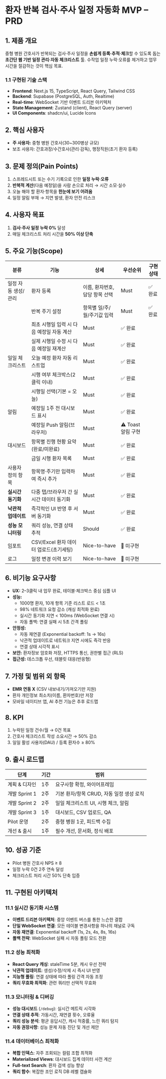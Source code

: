 # 환자 반복 검사·주사 일정 자동화 MVP – PRD

## 1. 제품 개요
중형 병원 간호사가 반복되는 검사·주사 일정을 **손쉽게 등록·추적·체크**할 수 있도록 돕는 **초간단 웹 기반 일정 관리·자동 체크리스트** 툴. 수작업 일정 누락·오류를 제거하고 업무 시간을 절감하는 것이 핵심 목표.

### 1.1 구현된 기술 스택
- **Frontend**: Next.js 15, TypeScript, React Query, Tailwind CSS
- **Backend**: Supabase (PostgreSQL, Auth, Realtime)
- **Real-time**: WebSocket 기반 이벤트 드리븐 아키텍처
- **State Management**: Zustand (client), React Query (server)
- **UI Components**: shadcn/ui, Lucide Icons

## 2. 핵심 사용자
- **주 사용자:** 중형 병원 간호사(30~300병상 규모)
- 보조 사용자: 간호과장/수간호사(관리·감독), 행정직원(초기 환자 등록)

## 3. 문제 정의(Pain Points)
1. 스프레드시트 또는 수기 기록으로 인한 **일정 누락·오류**
2. **반복적 계산**(다음 예정일)을 사람 손으로 처리 → 시간 소모·실수
3. 오늘 해야 할 환자·항목을 **한눈에 보기 어려움**
4. 일정 알림 부재 → 지연 발생, 환자 안전 리스크

## 4. 사용자 목표
1. **검사·주사 일정 누락 0%** 달성
2. 매일 체크리스트 처리 시간을 **50% 이상 단축**

## 5. 주요 기능(Scope)
| 분류 | 기능 | 상세 | 우선순위 | 구현 상태 |
|---|---|---|---|---|
| 일정 자동 생성/관리 | 환자 등록 | 이름, 환자번호, 담당 항목 선택 | Must | ✅ 완료 |
| | 반복 주기 설정 | 항목별 일/주/월/주기값 입력 | Must | ✅ 완료 |
| | 최초 시행일 입력 시 다음 예정일 자동 계산 | Must | ✅ 완료 |
| | 실제 시행일 수정 시 다음 예정일 재계산 | Must | ✅ 완료 |
| 일일 체크리스트 | 오늘 예정 환자 자동 리스트업 | Must | ✅ 완료 |
| | 시행 여부 체크박스(2클릭 이내) | Must | ✅ 완료 |
| | 시행일 선택(기본 = 오늘) | Must | ✅ 완료 |
| 알림 | 예정일 1주 전 대시보드 표시 | Must | ✅ 완료 |
| | 예정일 Push 알림(브라우저) | Must | ⚠️ Toast 알림 구현 |
| 대시보드 | 항목별 진행 현황 요약(완료/미완료) | Must | ✅ 완료 |
| | 금일 시행 환자 목록 | Must | ✅ 완료 |
| 사용자 정의 항목 | 항목명·주기만 입력하여 즉시 추가 | Must | ✅ 완료 |
| **실시간 동기화** | 다중 탭/브라우저 간 실시간 데이터 동기화 | Must | ✅ 완료 |
| **낙관적 업데이트** | 즉각적인 UI 반영 후 서버 동기화 | Must | ✅ 완료 |
| **성능 모니터링** | 쿼리 성능, 연결 상태 추적 | Should | ✅ 완료 |
| 임포트 | CSV/Excel 환자 데이터 업로드(초기세팅) | Nice-to-have | 🔄 미구현 |
| 로그 | 일정 변경 이력 보기 | Nice-to-have | 🔄 미구현 |

## 6. 비기능 요구사항
- **UX:** 2–3클릭 내 업무 완료, 테이블·체크박스 중심 심플 UI
- **성능:** 
  - 1000명 환자, 10개 항목 기준 리스트 로드 < 1초
  - 98% 네트워크 요청 감소 (캐싱 최적화 완료)
  - 실시간 동기화 지연 < 100ms (WebSocket 연결 시)
  - 자동 폴백: 연결 실패 시 5초 간격 폴링
- **안정성:**
  - 자동 재연결 (Exponential backoff: 1s → 16s)
  - 낙관적 업데이트로 네트워크 지연 시에도 즉각 반응
  - 연결 상태 시각적 표시
- **보안:** 환자정보 암호화 저장, HTTPS 통신, 권한별 접근 (RLS)
- **접근성:** 데스크톱 우선, 태블릿 대응(반응형)

## 7. 가정 및 범위 외 항목
- **EMR 연동 X** (CSV 내보내기/가져오기만 지원)
- 환자 개인정보 최소치(이름, 환자번호)만 저장
- 모바일 네이티브 앱, AI 추천 기능은 추후 로드맵

## 8. KPI
1. 누락된 일정 건수/월 → 0건 목표
2. 간호사 체크리스트 작성 소요시간 → 50% 감소
3. 일일 활성 사용자(DAU) / 등록 환자수 ≥ 80%

## 9. 출시 로드맵
| 단계 | 기간 | 범위 |
|---|---|---|
| 계획 & 디자인 | 1주 | 요구사항 확정, 와이어프레임 |
| 개발 Sprint 1 | 2주 | 기본 환자/항목 CRUD, 자동 일정 생성 로직 |
| 개발 Sprint 2 | 2주 | 일일 체크리스트 UI, 시행 체크, 알림 |
| 개발 Sprint 3 | 1주 | 대시보드, CSV 업로드, QA |
| Pilot 운영 | 2주 | 중형 병원 1곳, 피드백 수집 |
| 개선 & 출시 | 1주 | 필수 개선, 문서화, 정식 배포 |

## 10. 성공 기준
- Pilot 병원 간호사 NPS ≥ 8
- 일정 누락 0건 2주 연속 달성
- 체크리스트 처리 시간 50% 단축 입증

## 11. 구현된 아키텍처

### 11.1 실시간 동기화 시스템
- **이벤트 드리븐 아키텍처**: 중앙 이벤트 버스를 통한 느슨한 결합
- **단일 WebSocket 연결**: 모든 테이블 변경사항을 하나의 채널로 구독
- **자동 재연결**: Exponential backoff (1s, 2s, 4s, 8s, 16s)
- **폴백 전략**: WebSocket 실패 시 자동 폴링 모드 전환

### 11.2 성능 최적화
- **React Query 캐싱**: staleTime 5분, 캐시 우선 전략
- **낙관적 업데이트**: 생성/수정/삭제 시 즉시 UI 반영
- **지능형 폴링**: 연결 상태에 따라 폴링 간격 자동 조정
- **쿼리 무효화 최적화**: 관련 쿼리만 선택적 무효화

### 11.3 모니터링 & 디버깅
- **성능 대시보드** (`/debug`): 실시간 메트릭 시각화
- **연결 상태 추적**: 가동시간, 재연결 횟수, 오류율
- **쿼리 성능 분석**: 평균 응답시간, 캐시 적중률, 느린 쿼리 탐지
- **자동 권장사항**: 성능 문제 자동 진단 및 개선 제안

### 11.4 데이터베이스 최적화
- **복합 인덱스**: 자주 조회되는 컬럼 조합 최적화
- **Materialized Views**: 대시보드 집계 데이터 사전 계산
- **Full-text Search**: 환자 검색 성능 향상
- **쿼리 함수**: 복잡한 조인 로직 DB 레벨 캡슐화